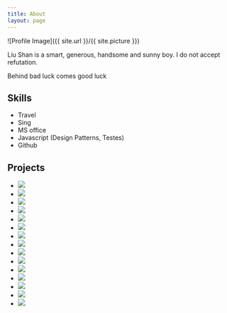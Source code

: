 ```yaml
---
title: About
layout: page
---
```

![Profile Image]({{ site.url }}/{{ site.picture }})

<p>Liu Shan is a smart, generous, handsome and sunny boy. I do not accept refutation.</p>

<p>Behind bad luck comes good luck</p>

<h2>Skills</h2>

<ul class="skill-list">
	<li>Travel</li>
	<li>Sing</li>
	<li>MS office</li>
	<li>Javascript (Design Patterns, Testes)</li>
	<li>Github</li>
</ul>

<h2>Projects</h2>

<ul>
	<li> <img src="./images/yiwenjavakaifa-page-001.jpg"></img> </li>
	<li> <img src="./images/yiwenjavakaifa-page-002.jpg"></img> </li>
	<li> <img src="./images/yiwenjavakaifa-page-003.jpg"></img> </li>
	<li> <img src="./images/yiwenjavakaifa-page-004.jpg"></img> </li>
	<li> <img src="./images/yiwenjavakaifa-page-005.jpg"></img> </li>
	<li> <img src="./images/yiwenjavakaifa-page-006.jpg"></img> </li>
	<li> <img src="./images/yiwenjavakaifa-page-007.jpg"></img> </li>
	<li> <img src="./images/yiwenjavakaifa-page-008.jpg"></img> </li>
	<li> <img src="./images/yiwenjavakaifa-page-009.jpg"></img> </li>
	<li> <img src="./images/yiwenjavakaifa-page-010.jpg"></img> </li>
	<li> <img src="./images/yiwenjavakaifa-page-011.jpg"></img> </li>
	<li> <img src="./images/yiwenjavakaifa-page-012.jpg"></img> </li>
	<li> <img src="./images/yiwenjavakaifa-page-013.jpg"></img> </li>
	<li> <img src="./images/yiwenjavakaifa-page-014.jpg"></img> </li>
	<li> <img src="./images/yiwenjavakaifa-page-015.jpg"></img> </li>
</ul>
